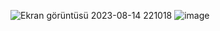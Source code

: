 ![Ekran görüntüsü 2023-08-14 221018](https://github.com/kadirakyuz/ProductSendingData/assets/89580456/98e68b0a-a3dd-4c9c-9a89-497e4c99c489)
![image](https://github.com/kadirakyuz/ProductSendingData/assets/89580456/88b168c7-1e43-4472-bcb5-49985dcb80d0)

